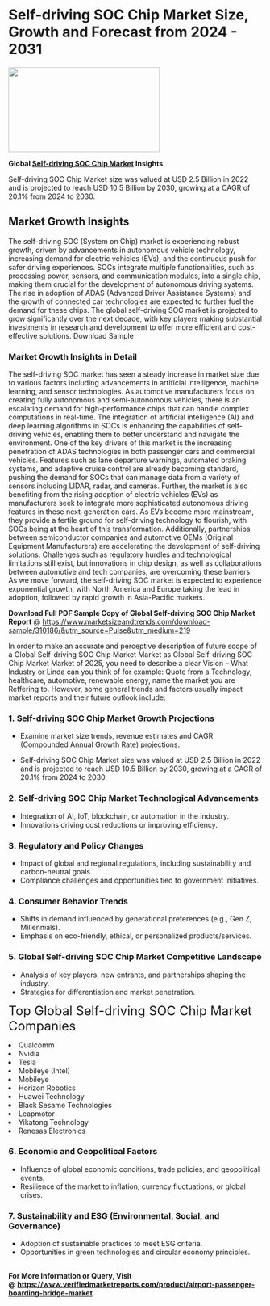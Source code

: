 <H1>Self-driving SOC Chip Market Size, Growth and Forecast from 2024 - 2031</H1><img class="aligncenter size-medium wp-image-584254" src="https://thirdeyenews.in/wp-content/uploads/2024/09/Global-Market-Research-300x168.jpeg" alt="" width="300" height="168" /><p><strong>Global&nbsp;<a href="https://www.marketsizeandtrends.com/download-sample/310186/&amp;utm_source=Pulse&amp;utm_medium=219">Self-driving SOC Chip Market</a> Insights</strong></p><p>Self-driving SOC Chip Market size was valued at USD 2.5 Billion in 2022 and is projected to reach USD 10.5 Billion by 2030, growing at a CAGR of 20.1% from 2024 to 2030.</p><p><h2>Market Growth Insights</h2> The self-driving SOC (System on Chip) market is experiencing robust growth, driven by advancements in autonomous vehicle technology, increasing demand for electric vehicles (EVs), and the continuous push for safer driving experiences. SOCs integrate multiple functionalities, such as processing power, sensors, and communication modules, into a single chip, making them crucial for the development of autonomous driving systems. The rise in adoption of ADAS (Advanced Driver Assistance Systems) and the growth of connected car technologies are expected to further fuel the demand for these chips. The global self-driving SOC market is projected to grow significantly over the next decade, with key players making substantial investments in research and development to offer more efficient and cost-effective solutions. Download Sample <h3>Market Growth Insights in Detail</h3> The self-driving SOC market has seen a steady increase in market size due to various factors including advancements in artificial intelligence, machine learning, and sensor technologies. As automotive manufacturers focus on creating fully autonomous and semi-autonomous vehicles, there is an escalating demand for high-performance chips that can handle complex computations in real-time. The integration of artificial intelligence (AI) and deep learning algorithms in SOCs is enhancing the capabilities of self-driving vehicles, enabling them to better understand and navigate the environment. One of the key drivers of this market is the increasing penetration of ADAS technologies in both passenger cars and commercial vehicles. Features such as lane departure warnings, automated braking systems, and adaptive cruise control are already becoming standard, pushing the demand for SOCs that can manage data from a variety of sensors including LIDAR, radar, and cameras. Further, the market is also benefiting from the rising adoption of electric vehicles (EVs) as manufacturers seek to integrate more sophisticated autonomous driving features in these next-generation cars. As EVs become more mainstream, they provide a fertile ground for self-driving technology to flourish, with SOCs being at the heart of this transformation. Additionally, partnerships between semiconductor companies and automotive OEMs (Original Equipment Manufacturers) are accelerating the development of self-driving solutions. Challenges such as regulatory hurdles and technological limitations still exist, but innovations in chip design, as well as collaborations between automotive and tech companies, are overcoming these barriers. As we move forward, the self-driving SOC market is expected to experience exponential growth, with North America and Europe taking the lead in adoption, followed by rapid growth in Asia-Pacific markets. </p><p><span class=""><strong>Download Full PDF Sample Copy of Global Self-driving SOC Chip Market Report</strong> @ <a href="https://www.marketsizeandtrends.com/download-sample/310186/&amp;utm_source=Pulse&amp;utm_medium=219" target="_blank">https://www.marketsizeandtrends.com/download-sample/310186/&amp;utm_source=Pulse&amp;utm_medium=219</a></span></p><p>In order to make an accurate and perceptive description of future scope of a Global&nbsp;Self-driving SOC Chip Market Market as Global&nbsp;Self-driving SOC Chip Market Market of 2025, you need to describe a clear Vision &ndash; What Industry or Linda can you think of for example: Quote from a Technology, healthcare, automotive, renewable energy, name the market you are Reffering to. However, some general trends and factors usually impact market reports and their future outlook include:</p><h3>1.&nbsp;<strong>Self-driving SOC Chip Market Growth Projections</strong></h3><ul><li>Examine market size trends, revenue estimates and CAGR (Compounded Annual Growth Rate) projections.</li><li><p>Self-driving SOC Chip Market size was valued at USD 2.5 Billion in 2022 and is projected to reach USD 10.5 Billion by 2030, growing at a CAGR of 20.1% from 2024 to 2030.</p></li></ul><h3>2.&nbsp;<strong>Self-driving SOC Chip Market Technological Advancements</strong></h3><ul><li>Integration of AI, IoT, blockchain, or automation in the industry.</li><li>Innovations driving cost reductions or improving efficiency.</li></ul><h3>3.&nbsp;<strong>Regulatory and Policy Changes</strong></h3><ul><li>Impact of global and regional regulations, including sustainability and carbon-neutral goals.</li><li>Compliance challenges and opportunities tied to government initiatives.</li></ul><h3>4.&nbsp;<strong>Consumer Behavior Trends</strong></h3><ul><li>Shifts in demand influenced by generational preferences (e.g., Gen Z, Millennials).</li><li>Emphasis on eco-friendly, ethical, or personalized products/services.</li></ul><h3>5.&nbsp;<strong>Global Self-driving SOC Chip Market Competitive Landscape</strong></h3><ul><li>Analysis of key players, new entrants, and partnerships shaping the industry.</li><li>Strategies for differentiation and market penetration.</li></ul><p data-pm-slice="1 1 []"><span style="color: inherit; font-family: inherit; font-size: 25px;">Top Global Self-driving SOC Chip Market Companies</span></p><div class="" data-test-id=""><p><li>Qualcomm</li><li> Nvidia</li><li> Tesla</li><li> Mobileye (Intel)</li><li> Mobileye</li><li> Horizon Robotics</li><li> Huawei Technology</li><li> Black Sesame Technologies</li><li> Leapmotor</li><li> Yikatong Technology</li><li> Renesas Electronics</li></p></div><h3>6.&nbsp;<strong>Economic and Geopolitical Factors</strong></h3><ul><li>Influence of global economic conditions, trade policies, and geopolitical events.</li><li>Resilience of the market to inflation, currency fluctuations, or global crises.</li></ul><h3>7.&nbsp;<strong>Sustainability and ESG (Environmental, Social, and Governance)</strong></h3><ul><li>Adoption of sustainable practices to meet ESG criteria.</li><li>Opportunities in green technologies and circular economy principles.</li></ul><h2><strong style="font-size: 14px;">For More Information or Query, Visit @&nbsp;</strong><a style="background-color: #ffffff; font-size: 14px;" href="https://www.marketsizeandtrends.com/report/self-driving-soc-chip-market/" target="_blank">https://www.verifiedmarketreports.com/product/airport-passenger-boarding-bridge-market</a></h2>
